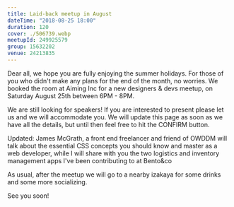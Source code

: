 ```yaml
---
title: Laid-back meetup in August
dateTime: "2018-08-25 18:00"
duration: 120
cover: ./506739.webp
meetupId: 249925579
group: 15632202
venue: 24213835
---
```


Dear all, we hope you are fully enjoying the summer holidays. For those of you who didn't make any plans for the end of the month, no worries. We booked the room at Aiming Inc for a new designers & devs meetup, on Saturday August 25th between 6PM - 8PM.

We are still looking for speakers! If you are interested to present please let us and we will accommodate you. We will update this page as soon as we have all the details, but until then feel free to hit the CONFIRM button.

Updated: James McGrath, a front end freelancer and friend of OWDDM will talk about the essential CSS concepts you should know and master as a web developer, while I will share with you the two logistics and inventory management apps I've been contributing to at Bento&co

As usual, after the meetup we will go to a nearby izakaya for some drinks and some more socializing.

See you soon!
